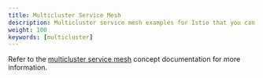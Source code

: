 ```yaml
---
title: Multicluster Service Mesh
description: Multicluster service mesh examples for Istio that you can experiment with.
weight: 100
keywords: [multicluster]
---
```

Refer to the [multicluster service mesh](/docs/concepts/deployment-models/) concept documentation
for more information.
